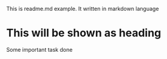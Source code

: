 This is readme.md example. It written in markdown language

# This will be shown as heading

Some important task done
